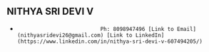 ##                                        NITHYA SRI DEVI V
*                               Ph: 8098947496 [Link to Email](nithyasridevi26@gmail.com) [Link to LinkedIn](https://www.linkedin.com/in/nithya-sri-devi-v-607494205/)






